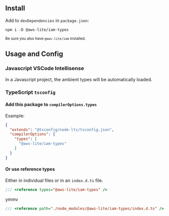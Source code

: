 ## Install

Add to `devDependencies` in `package.json`:

```
npm i -D @aws-lite/iam-types
```

<small>Be sure you also have `@aws-lite/iam` installed.</small>

## Usage and Config

### Javascript VSCode Intellisense

In a Javascript project, the ambient types will be automatically loaded.

### TypeScript `tsconfig`

#### Add this package to `compilerOptions.types`

Example:

```json
{
  "extends": "@tsconfig/node-lts/tsconfig.json",
  "compilerOptions": {
    "types": [
      "@aws-lite/iam-types"
    ]
  }
}
```

#### Or use reference types

Either in individual files or in an `index.d.ts` file.

```ts
/// <reference types="@aws-lite/iam-types" />
```

ymmv

```ts
/// <reference path="./node_modules/@aws-lite/iam-types/index.d.ts" />
```
